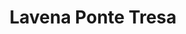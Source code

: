 ---
title:			"Lavena Ponte Tresa"
post_path:	2018-08-08-lavena-ponte-tresa
date_start:	2018/08/08
date_end:		2018/08/09
lat:        45.9633
lon:        8.8439
metadata:
  - year: 2018
  - cities:
      - Ponte Tresa
  - countries:
      - Italy
  - continents:
      - Europe
  - regions:
      - Europe
photos:
  - ext:    02.jpg
    class:  horizontal
  - ext:    01.jpg
    class:  horizontal half
  - ext:    03.jpg
    class:  horizontal half
---